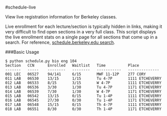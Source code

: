 #schedule-live

View live registration information for Berkeley classes. 

Live enrollment for each lecture/section is typically hidden in links, making it very difficult to find open sections in a very full class. This script displays the live enrollment stats on a single page for all sections that come up in a search. For reference, [schedule.berkeley.edu search](http://osoc.berkeley.edu/OSOC/osoc?y=0&p_term=SP&p_deptname=--+Choose+a+Department+Name+--&p_classif=--+Choose+a+Course+Classification+--&p_presuf=--+Choose+a+Course+Prefix%2fSuffix+--&p_course=104&p_dept=bio+eng&x=0).

###Basic Usage

	$ python schedule.py bio eng 104
	Section   CCN      Enrolled   Waitlist   Time          Place               
	-------   -----    --------   --------   -----------   --------------
	001 LEC   06527    94/141     6/15       MWF 11-12P    277 CORY            
	011 LAB   06530    13/15      1/15       Tu 4-7P       1111 ETCHEVERRY     
	012 LAB   06533    8/15       3/15       W 4-7P        1111 ETCHEVERRY     
	013 LAB   06536    3/30       1/30       Tu 4-7P       1171 ETCHEVERRY     
	014 LAB   06539    7/30       1/30       W 4-7P        1171 ETCHEVERRY     
	015 LAB   06542    13/15      0/15       Tu 1-4P       1111 ETCHEVERRY     
	016 LAB   06545    27/30      0/30       Tu 1-4P       1171 ETCHEVERRY     
	017 LAB   06548    15/15      0/15       Th 4-7P       1111 ETCHEVERRY     
	018 LAB   06551    8/30       0/30       Th 1-4P       1171 ETCHEVERRY 
